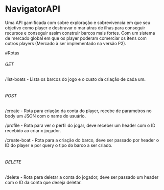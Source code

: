 # NavigatorAPI
Uma API gamificada com sobre exploração e sobrevivencia em que seu objetivo como player e desbravar o mar atras de ilhas para conseguir recursos e conseguir assim construir barcos mais fortes. Com um sistema de mercado global em que os player poderam comerciar os itens com outros players (Mercado à ser implementado na versão P2).

#Rotas

###### GET
/list-boats - Lista os barcos do jogo e o custo da criação de cada um.</br></br>

###### POST
/create - Rota para criação da conta do player, recebe de parametros no body um JSON com o name do usuário.<br/>

/profile - Rota para ver o perfil do jogar, deve receber um header com o ID recebido ao criar o jogador.</br>

/create-boat - Rota para a criação do barco, deve ser passado por header o ID do player e por query o tipo do barco a ser criado.</br></br>


###### DELETE
/delete - Rota para deletar a conta do jogador, deve ser passado um header com o ID da conta que deseja deletar.